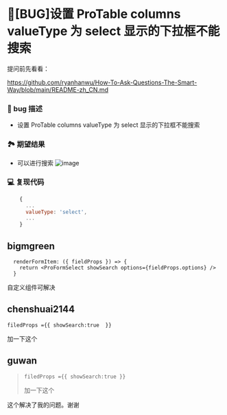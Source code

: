 # 🐛[BUG]设置 ProTable columns valueType 为 select 显示的下拉框不能搜索

提问前先看看：

https://github.com/ryanhanwu/How-To-Ask-Questions-The-Smart-Way/blob/main/README-zh_CN.md

### 🐛 bug 描述

- 设置 ProTable columns valueType 为 select 显示的下拉框不能搜索

### 🏞 期望结果

- 可以进行搜索
  ![image](https://user-images.githubusercontent.com/15407254/203706101-f1ad7822-718f-42e9-869c-036373fc38b3.png)

### 💻 复现代码

```js
    {
      ...
      valueType: 'select',
      ...
    }
```

## bigmgreen

      renderFormItem: ({ fieldProps }) => {
        return <ProFormSelect showSearch options={fieldProps.options} />
      }

自定义组件可解决

## chenshuai2144

`filedProps ={{ showSearch:true  }}`

加一下这个

## guwan

> `filedProps ={{ showSearch:true }}`
>
> 加一下这个

这个解决了我的问题。谢谢
